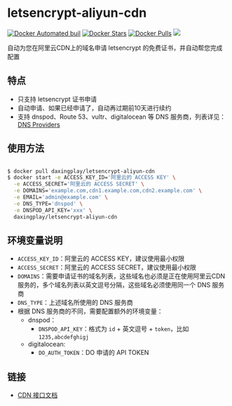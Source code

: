 # letsencrypt-aliyun-cdn

[![Docker Automated buil](https://img.shields.io/docker/automated/daxingplay/letsencrypt-aliyun-cdn.svg)](https://hub.docker.com/r/daxingplay/letsencrypt-aliyun-cdn/) [![Docker Stars](https://img.shields.io/docker/stars/daxingplay/letsencrypt-aliyun-cdn.svg)](https://hub.docker.com/r/daxingplay/letsencrypt-aliyun-cdn/) [![Docker Pulls](https://img.shields.io/docker/pulls/daxingplay/letsencrypt-aliyun-cdn.svg)](https://hub.docker.com/r/daxingplay/letsencrypt-aliyun-cdn/) [![](https://badge.imagelayers.io/daxingplay/letsencrypt-aliyun-cdn:latest.svg)](https://imagelayers.io/?images=daxingplay/letsencrypt-aliyun-cdn:latest 'Get your own badge on imagelayers.io')

自动为您在阿里云CDN上的域名申请 letsencrypt 的免费证书，并自动帮您完成配置

## 特点

* 只支持 letsencrypt 证书申请
* 自动申请、如果已经申请了，自动再过期前10天进行续约
* 支持 dnspod、Route 53、vultr、digitalocean 等 DNS 服务商，列表详见：[DNS Providers](https://github.com/xenolf/lego/tree/master/providers/dns)

## 使用方法

```bash

$ docker pull daxingplay/letsencrypt-aliyun-cdn
$ docker start -e ACCESS_KEY_ID='阿里云的 ACCESS KEY' \
  -e ACCESS_SECRET='阿里云的 ACCESS SECRET' \
  -e DOMAINS='example.com,cdn1.example.com,cdn2.example.com' \
  -e EMAIL='admin@example.com' \
  -e DNS_TYPE='dnspod' \
  -e DNSPOD_API_KEY='xxx' \
  daxingplay/letsencrypt-aliyun-cdn

```

## 环境变量说明

* `ACCESS_KEY_ID`：阿里云的 ACCESS KEY，建议使用最小权限
* `ACCESS_SECRET`：阿里云的 ACCESS SECRET，建议使用最小权限
* `DOMAINS`：需要申请证书的域名列表，这些域名也必须是正在使用阿里云CDN服务的，多个域名列表以英文逗号分隔，这些域名必须使用同一个 DNS 服务商
* `DNS_TYPE`：上述域名所使用的 DNS 服务商
* 根据 DNS 服务商的不同，需要配置额外的环境变量：
  * dnspod：
    * `DNSPOD_API_KEY`：格式为 `id` + 英文逗号 + `token`，比如 `1235,abcdefghigj`
  * digitalocean:
    * `DO_AUTH_TOKEN`：DO 申请的 API TOKEN  

## 链接

- [CDN 接口文档](https://help.aliyun.com/document_detail/27148.html?spm=5176.doc27148.6.603.5Tehoi)
